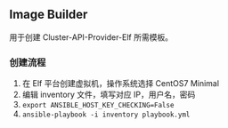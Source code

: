 ## Image Builder

用于创建 Cluster-API-Provider-Elf 所需模板。

### 创建流程
1. 在 Elf 平台创建虚拟机，操作系统选择 CentOS7 Minimal
2. 编辑 inventory 文件，填写对应 IP，用户名，密码
3. `export ANSIBLE_HOST_KEY_CHECKING=False`
4. `ansible-playbook -i inventory playbook.yml`
